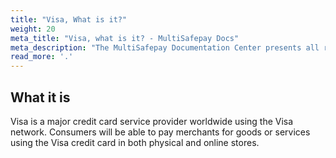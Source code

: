 ```yaml
---
title: "Visa, What is it?"
weight: 20
meta_title: "Visa, what is it? - MultiSafepay Docs"
meta_description: "The MultiSafepay Documentation Center presents all relevant information about our Plugins and API. You can also find support pages for Payment Methods, Tools and General Questions as well as the contact details of our Support and Integration Teams." 
read_more: '.'
---
```

## What it is
Visa is a major credit card service provider worldwide using the Visa network. Consumers will be able to pay merchants for goods or services using the Visa credit card in both physical and online stores.